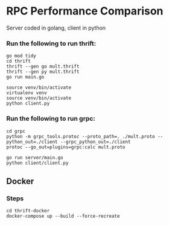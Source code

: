 # RPC Performance Comparison 

Server coded in golang, client in python

### Run the following to run thrift:

```
go mod tidy
cd thrift
thrift --gen go mult.thrift 
thrift --gen py mult.thrift 
go run main.go 

source venv/bin/activate
virtualenv venv
source venv/bin/activate
python client.py 
```

### Run the following to run grpc:

```
cd grpc 
python -m grpc_tools.protoc --proto_path=. ./mult.proto --python_out=./client --grpc_python_out=./client 
protoc --go_out=plugins=grpc:calc mult.proto 

go run server/main.go
python client/client.py
```

## Docker

### Steps
```
cd thrift-docker
docker-compose up --build --force-recreate
```